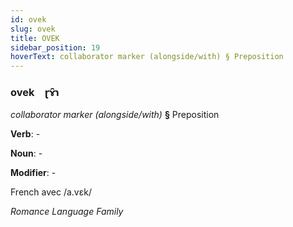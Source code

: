 ```yaml
---
id: ovek
slug: ovek
title: OVEK
sidebar_position: 19
hoverText: collaborator marker (alongside/with) § Preposition
---
```


### ovek&emsp;<span kind="abugida">ɽɤ̑ɿ</span>

*collaborator marker (alongside/with)* **§** Preposition

**Verb**: -

**Noun**: -

**Modifier**: -

French avec /a.vɛk/

*Romance Language Family*